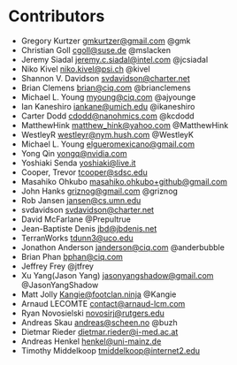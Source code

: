 # Contributors

* Gregory Kurtzer <gmkurtzer@gmail.com> @gmk
* Christian Goll <cgoll@suse.de> @mslacken
* Jeremy Siadal <jeremy.c.siadal@intel.com> @jcsiadal
* Niko Kivel <niko.kivel@psi.ch> @kivel
* Shannon V. Davidson <svdavidson@charter.net>
* Brian Clemens <brian@ciq.com> @brianclemens
* Michael L. Young <myoung@ciq.com> @ajyounge
* Ian Kaneshiro <iankane@umich.edu> @ikaneshiro
* Carter Dodd <cdodd@nanohmics.com> @kcdodd
* MatthewHink <matthew_hink@yahoo.com> @MatthewHink
* WestleyR <westleyr@nym.hush.com> @WestleyK
* Michael L. Young <elgueromexicano@gmail.com>
* Yong Qin <yongq@nvidia.com>
* Yoshiaki Senda <yoshiaki@live.it>
* Cooper, Trevor <tcooper@sdsc.edu>
* Masahiko Ohkubo <masahiko.ohkubo+github@gmail.com>
* John Hanks <griznog@gmail.com> @griznog
* Rob Jansen <jansen@cs.umn.edu>
* svdavidson <svdavidson@charter.net>
* David McFarlane @Prepultrue
* Jean-Baptiste Denis <jbd@jbdenis.net>
* TerranWorks <tdunn3@uco.edu>
* Jonathon Anderson <janderson@ciq.com> @anderbubble
* Brian Phan <bphan@ciq.com>
* Jeffrey Frey @jtfrey
* Xu Yang(Jason Yang) <jasonyangshadow@gmail.com> @JasonYangShadow
* Matt Jolly <Kangie@footclan.ninja> @Kangie
* Arnaud LECOMTE <contact@arnaud-lcm.com>
* Ryan Novosielski <novosirj@rutgers.edu>
* Andreas Skau <andreas@scheen.no> @buzh
* Dietmar Rieder <dietmar.rieder@i-med.ac.at>
* Andreas Henkel <henkel@uni-mainz.de>
* Timothy Middelkoop <tmiddelkoop@internet2.edu>
